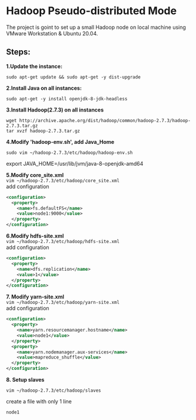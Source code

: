 # Hadoop Pseudo-distributed Mode
The project is goint to set up a small Hadoop node on local machine using VMware Workstation & Ubuntu 20.04.

## Steps:
**1.Update the instance:**
<br>
```shell
sudo apt-get update && sudo apt-get -y dist-upgrade 
```

**2.Install Java on all instances:**
<br>
```shell
sudo apt-get -y install openjdk-8-jdk-headless
```

**3.Install Hadoop(2.7.3) on all instances**
<br>
```shell
wget http://archive.apache.org/dist/hadoop/common/hadoop-2.7.3/hadoop-2.7.3.tar.gz
tar xvzf hadoop-2.7.3.tar.gz
```

**4.Modify 'hadoop-env.sh', add Java_Home**
```shell
sudo vim ~/hadoop-2.7.3/etc/hadoop/hadoop-env.sh
```
export JAVA_HOME=/usr/lib/jvm/java-8-openjdk-amd64

**5.Modify core_site.xml**
<br>```vim ~/hadoop-2.7.3/etc/hadoop/core_site.xml```
<br>add configuration
```xml
<configuration>
  <property>
    <name>fs.defaultFS</name>
    <value>node1:9000</value>
  </property>
</configuration>
  ```
**6.Modify hdfs-site.xml**
<br>```vim ~/hadoop-2.7.3/etc/hadoop/hdfs-site.xml```
<br>add configuration
```xml
<configuration>
  <property>
    <name>dfs.replication</name>
    <value>1</value>
  </property>
</configuration>
```

**7. Modify yarn-site.xml**
<br>```vim ~/hadoop-2.7.3/etc/hadoop/yarn-site.xml```
<br>add configuration
```xml
<configuration>
  <property>
    <name>yarn.resourcemanager.hostname</name>
    <value>node1</value>
  </property>
  <property>
    <name>yarn.nodemanager.aux-services</name>
    <value>mapreduce_shuffle</value>
  </property>
</configuration>
```

**8. Setup slaves**
```shell
vim ~/hadoop-2.7.3/etc/hadoop/slaves
```
create a file with only 1 line
```xml
node1
```




